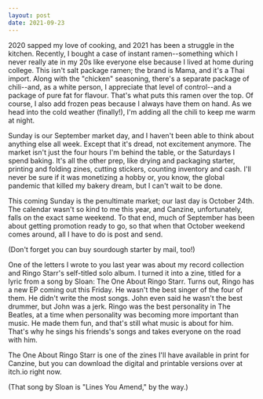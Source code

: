 ```yaml
---
layout: post
date: 2021-09-23
---
```


2020 sapped my love of cooking, and 2021 has been a struggle in the kitchen. Recently, I bought a case of instant ramen--something which I never really ate in my 20s like everyone else because I lived at home during college. This isn't salt package ramen; the brand is Mama, and it's a Thai import. Along with the "chicken" seasoning, there's a separate package of chili--and, as a white person, I appreciate that level of control--and a package of pure fat for flavour. That's what puts this ramen over the top. Of course, I also add frozen peas because I always have them on hand. As we head into the cold weather (finally!), I'm adding all the chili to keep me warm at night.

Sunday is our September market day, and I haven't been able to think about anything else all week. Except that it's dread, not excitement anymore. The market isn't just the four hours I'm behind the table, or the Saturdays I spend baking. It's all the other prep, like drying and packaging starter, printing and folding zines, cutting stickers, counting inventory and cash. I'll never be sure if it was monetizing a hobby or, you know, the global pandemic that killed my bakery dream, but I can't wait to be done.

This coming Sunday is the penultimate market; our last day is October 24th. The calendar wasn't so kind to me this year, and Canzine, unfortunately, falls on the exact same weekend. To that end, much of September has been about getting promotion ready to go, so that when that October weekend comes around, all I have to do is post and send.

(Don't forget you can buy sourdough starter by mail, too!)

One of the letters I wrote to you last year was about my record collection and Ringo Starr's self-titled solo album. I turned it into a zine, titled for a lyric from a song by Sloan: The One About Ringo Starr. Turns out, Ringo has a new EP coming out this Friday. He wasn't the best singer of the four of them. He didn't write the most songs. John even said he wasn't the best drummer, but John was a jerk. Ringo was the best personality in The Beatles, at a time when personality was becoming more important than music. He made them fun, and that's still what music is about for him. That's why he sings his friends's songs and takes everyone on the road with him.

The One About Ringo Starr is one of the zines I'll have available in print for Canzine, but you can download the digital and printable versions over at itch.io right now.

(That song by Sloan is "Lines You Amend," by the way.)

